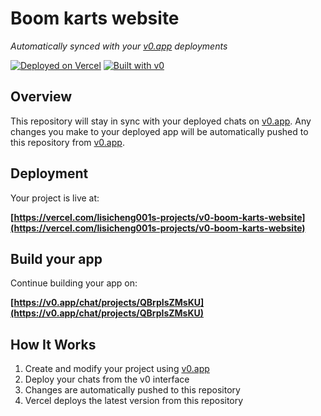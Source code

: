 # Boom karts website

*Automatically synced with your [v0.app](https://v0.app) deployments*

[![Deployed on Vercel](https://img.shields.io/badge/Deployed%20on-Vercel-black?style=for-the-badge&logo=vercel)](https://vercel.com/lisicheng001s-projects/v0-boom-karts-website)
[![Built with v0](https://img.shields.io/badge/Built%20with-v0.app-black?style=for-the-badge)](https://v0.app/chat/projects/QBrpIsZMsKU)

## Overview

This repository will stay in sync with your deployed chats on [v0.app](https://v0.app).
Any changes you make to your deployed app will be automatically pushed to this repository from [v0.app](https://v0.app).

## Deployment

Your project is live at:

**[https://vercel.com/lisicheng001s-projects/v0-boom-karts-website](https://vercel.com/lisicheng001s-projects/v0-boom-karts-website)**

## Build your app

Continue building your app on:

**[https://v0.app/chat/projects/QBrpIsZMsKU](https://v0.app/chat/projects/QBrpIsZMsKU)**

## How It Works

1. Create and modify your project using [v0.app](https://v0.app)
2. Deploy your chats from the v0 interface
3. Changes are automatically pushed to this repository
4. Vercel deploys the latest version from this repository
